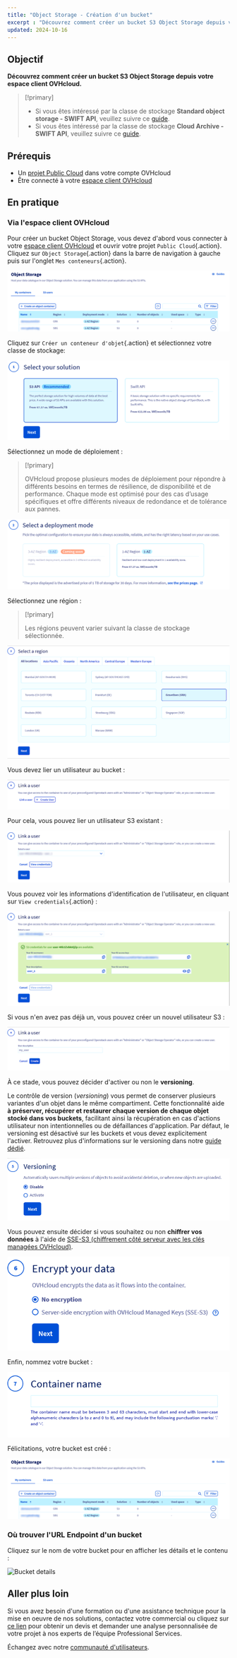 ```yaml
---
title: "Object Storage - Création d'un bucket"
excerpt : "Découvrez comment créer un bucket S3 Object Storage depuis votre espace client OVHcloud"
updated: 2024-10-16
---
```


## Objectif

**Découvrez comment créer un bucket S3 Object Storage depuis votre espace client OVHcloud.**

> [!primary]
>
> - Si vous êtes intéressé par la classe de stockage **Standard object storage - SWIFT API**, veuillez suivre ce [guide](/pages/storage_and_backup/object_storage/pcs_create_container).
> - Si vous êtes intéressé par la classe de stockage **Cloud Archive - SWIFT API**, veuillez suivre ce [guide](/pages/storage_and_backup/object_storage/pca_create_container).
>

## Prérequis

- Un [projet Public Cloud](/pages/public_cloud/compute/create_a_public_cloud_project) dans votre compte OVHcloud
- Être connecté à votre [espace client OVHcloud](/links/manager)

## En pratique

### Via l'espace client OVHcloud

Pour créer un bucket Object Storage, vous devez d'abord vous connecter à votre [espace client OVHcloud](/links/manager) et ouvrir votre projet `Public Cloud`{.action}. Cliquez sur `Object Storage`{.action} dans la barre de navigation à gauche puis sur l'onglet `Mes conteneurs`{.action}.

![My containers Dashboard](images/01_object_storage-bucket_listing.png)

Cliquez sur `Créer un conteneur d'objet`{.action} et sélectionnez votre classe de stockage:

![Select your solution](images/object_storage-bucke_creation_step1.png)

Sélectionnez un mode de déploiement :

> [!primary]
>
> OVHcloud propose plusieurs modes de déploiement pour répondre à différents besoins en termes de résilience, de disponibilité et de performance. Chaque mode est optimisé pour des cas d’usage spécifiques et offre différents niveaux de redondance et de tolérance aux pannes.
>

![Sélectionner un mode de déploiement](images/object_storage-bucke_creation_step2.png)

Sélectionnez une région :

> [!primary]
>
> Les régions peuvent varier suivant la classe de stockage sélectionnée.
>

![Select a region](images/object_storage-bucke_creation_step3.png)

Vous devez lier un utilisateur au bucket :

![Link a user](images/object_storage-bucke_creation_step4_1.png)

Pour cela, vous pouvez lier un utilisateur S3 existant :

![Link a user](images/object_storage-bucke_creation_step4_2.png)

Vous pouvez voir les informations d'identification de l'utilisateur, en cliquant sur `View credentials`{.action} :

![view credentials](images/object_storage-bucke_creation_step4_3.png)

Si vous n'en avez pas déjà un, vous pouvez créer un nouvel utilisateur S3 :

![Create S3 user](images/object_storage-bucke_creation_step4_4.png)

À ce stade, vous pouvez décider d'activer ou non le **versioning**.

Le contrôle de version (*versioning*) vous permet de conserver plusieurs variantes d'un objet dans le même compartiment. Cette fonctionnalité aide **à préserver, récupérer et restaurer chaque version de chaque objet stocké dans vos buckets**, facilitant ainsi la récupération en cas d'actions utilisateur non intentionnelles ou de défaillances d'application. Par défaut, le versioning est désactivé sur les buckets et vous devez explicitement l'activer. Retrouvez plus d'informations sur le versioning dans notre [guide dédié](/pages/storage_and_backup/object_storage/s3_versioning).

![Activation du versionning](images/object_storage-bucke_creation_step5.png)

Vous pouvez ensuite décider si vous souhaitez ou non **chiffrer vos données** à l'aide de [SSE-S3 (chiffrement côté serveur avec les clés managées OVHcloud)](/pages/storage_and_backup/object_storage/s3_encrypt_your_objects_with_sse_c).

![Encryption](images/object_storage-bucke_creation_step6.png)

Enfin, nommez votre bucket :

![Container name](images/object_storage-bucke_creation_step7.png)

Félicitations, votre bucket est créé :

![Result](images/01_object_storage-bucket_listing.png)

### Où trouver l'URL Endpoint d'un bucket

Cliquez sur le nom de votre bucket pour en afficher les détails et le contenu :

![Bucket details](images/highperf-create-container-20220928091433895.png)

## Aller plus loin

Si vous avez besoin d'une formation ou d'une assistance technique pour la mise en oeuvre de nos solutions, contactez votre commercial ou cliquez sur [ce lien](/links/professional-services) pour obtenir un devis et demander une analyse personnalisée de votre projet à nos experts de l’équipe Professional Services.

Échangez avec notre [communauté d'utilisateurs](/links/community).